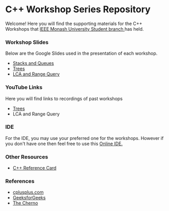 # C++ Workshop Series Repository 

<p>Welcome! Here you will find the supporting materials for the C++ Workshops that 
  <a href="https://www.facebook.com/IEEEMonashStudentBranch">IEEE Monash University Student branch
  </a>
   has held.
</p>

<h3>Workshop Slides</h3>
<p>Below are the Google Slides used in the presentation of each workshop.</p>
<ul>
  <li><a href="https://docs.google.com/presentation/d/1JK_c00H3rGJikqJgmDcPzHSikWTfJJOrGkUs4iGdUBU/edit?usp=sharing">Stacks and Queues</a></li>
  <li><a href="https://docs.google.com/presentation/d/1x-sCB0y6WZFQnReq_zebO9l87yKy0KXM0orsWLbfeSs/edit?usp=sharing">Trees</a></li>
  <li><a href="https://docs.google.com/presentation/d/1dfxWQyzU1IYumlMHuNR1AUz3mL0CXcHJPP3hUwJMJR8/edit?usp=sharing">LCA and Range Query</a></li>
</ul>


<h3>YouTube Links</h3>
<p>Here you will find links to recordings of past workshops</p>
<ul>
  <li><a href="https://youtu.be/Lpor0FDjmMo">Trees </a></li>
  <li>LCA and Range Query</li>
</ul>

<h3>IDE</h3>
<p>For the IDE, you may use your preferred one for the workshops. However if you don't have one then feel free to use this <a href="http://cpp.sh/">Online IDE.</a></p>

<h3>Other Resources</h3>
<ul>
  <li><a href="https://www.cs.ccu.edu.tw/~damon/oop/,c++refcard.pdf">C++ Reference Card</a></li>
</ul>

<h3>References</h3>
<ul>
  <li><a href="http://www.cplusplus.com/doc/tutorial/">cplusplus.com</a></li>
  <li><a href="https://www.geeksforgeeks.org/c-plus-plus/">GeeksforGeeks</a></li>
  <li><a href="https://www.youtube.com/user/TheChernoProject">The Cherno</a></li>
</ul>
